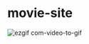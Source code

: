 # movie-site
![ezgif com-video-to-gif](https://github.com/zeynelerturk/movie-site/assets/147662920/ce045055-70eb-4326-96f9-b1d44991f8c8)

